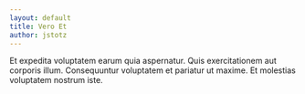 ```yaml
---
layout: default
title: Vero Et
author: jstotz
---
```


Et expedita voluptatem earum quia aspernatur. Quis exercitationem aut corporis illum. Consequuntur voluptatem et pariatur ut maxime. Et molestias voluptatem nostrum iste.
